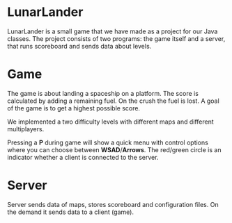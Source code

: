 # LunarLander
LunarLander is a small game that we have made as a project for our Java classes. The project consists of two programs: the game itself and a server, that runs scoreboard and sends data about levels.

# Game
The game is about landing a spaceship on a platform. The score is calculated by adding a remaining fuel. On the crush the fuel is lost. A goal of the game is to get a highest possible score.

We implemented a two difficulty levels with different maps and different multiplayers.

Pressing a **P** during game will show a quick menu with control options where you can choose between **WSAD**/**Arrows**.
The red/green circle is an indicator whether a client is connected to the server.

# Server
Server sends data of maps, stores scoreboard and configuration files. On the demand it sends data to a client (game).
